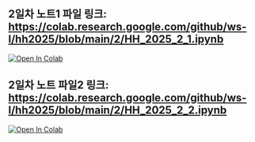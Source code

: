 ## 2일차 노트1 파일 링크: https://colab.research.google.com/github/ws-l/hh2025/blob/main/2/HH_2025_2_1.ipynb

[![Open In Colab](https://colab.research.google.com/assets/colab-badge.svg)](https://colab.research.google.com/github/ws-l/hh2025/blob/main/2/HH_2025_2_1.ipynb)


## 2일차 노트 파일2 링크: https://colab.research.google.com/github/ws-l/hh2025/blob/main/2/HH_2025_2_2.ipynb

[![Open In Colab](https://colab.research.google.com/assets/colab-badge.svg)](https://colab.research.google.com/github/ws-l/hh2025/blob/main/2/HH_2025_2_2.ipynb)




